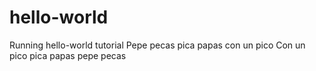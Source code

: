 # hello-world
Running hello-world tutorial
Pepe pecas pica papas con un pico
Con un pico pica papas pepe pecas
